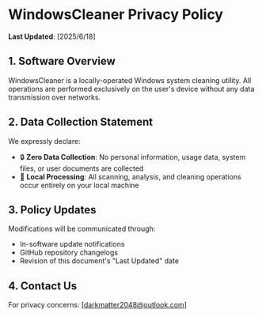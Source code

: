 # WindowsCleaner Privacy Policy

**Last Updated**: [2025/6/18]

## 1. Software Overview
WindowsCleaner is a locally-operated Windows system cleaning utility. All operations are performed exclusively on the user's device without any data transmission over networks.

## 2. Data Collection Statement
We expressly declare:
- 🔒 **Zero Data Collection**: No personal information, usage data, system files, or user documents are collected
- 📁 **Local Processing**: All scanning, analysis, and cleaning operations occur entirely on your local machine

## 3. Policy Updates
Modifications will be communicated through:
- In-software update notifications
- GitHub repository changelogs
- Revision of this document's "Last Updated" date

## 4. Contact Us
For privacy concerns: [darkmatter2048@outlook.com]
